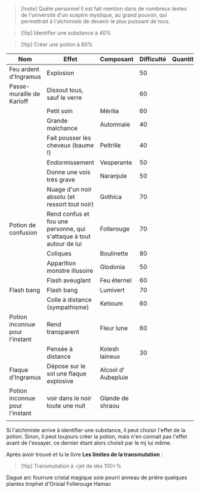 > [!note] Quête personnel
> Il est fait mention dans de nombreux textes de l'université d'un sceptre mystique, au grand pouvoir, qui permettrait à l'alchimiste de devenir le plus puissant de tous.

> [!tip] Identifier une substance à 40%

> [!tip] Créer une potion à 60%

| Nom                            | Effet                                                               | Composant           | Difficulté | Quantité |
| ------------------------------ | ------------------------------------------------------------------- | ------------------- | ---------- | -------- |
| Feu ardent d'Ingramus          | Explosion                                                           |                     | 50         |          |
| Passe-muraille de Karloff      | Dissout tous, sauf le verre                                         |                     | 60         |          |
|                                | Petit soin                                                          | Mérilia             | 60         |          |
|                                | Grande malchance                                                    | Automnale           | 40         |          |
|                                | Fait pousser les cheveux (baume !)                                  | Peltrille           | 40         |          |
|                                | Endormissement                                                      | Vesperante          | 50         |          |
|                                | Donne une vois très grave                                           | Naranjule           | 50         |          |
|                                | Nuage d'un noir absolu (et ressort tout noir)                       | Gothica             | 70         |          |
| Potion de confusion            | Rend confus et fou une personne, qui s'attaque à tout autour de lui | Follerouge          | 70         |          |
|                                | Coliques                                                            | Boulinette          | 80         |          |
|                                | Apparition monstre illusoire                                        | Glodonia            | 50         |          |
|                                | Flash aveuglant                                                     | Feu éternel         | 60         |          |
| Flash bang                     | Flash bang                                                          | Lumivert            | 70         |          |
|                                | Colle à distance (sympathisme)                                      | Ketioum             | 60         |          |
| Potion inconnue pour l'instant | Rend transparent                                                    | Fleur lune          | 60         |          |
|                                | Pensée à distance                                                   | Kolesh laineux      | 30         |          |
| Flaque d'Ingramus              | Dépose sur le sol une flaque explosive                              | Alcool d' Aubepluie |            |          |
| Potion inconnue pour l'instant | voir dans le noir toute une nuit                                    | Glande de shraou    |            |          |
|                                |                                                                     |                     |            |          |
Si l'alchimiste arrive à identifier une substance, il peut choisir l'effet de la potion. Sinon, il peut toujours créer la potion, mais n'en connait pas l'effet avant de l'essayer, ce dernier étant alors choisit par le mj lui même.

Après avoir trouvé et lu le livre **Les limites de la transmutation** :

> [!tip] Transmutation à <jet de dés 100>%

Dague
arc
fourrure
cristal magique
soie pourri
anneau de prière
quelques plantes
trophet d'Orisial
Follerouge
Hamac
